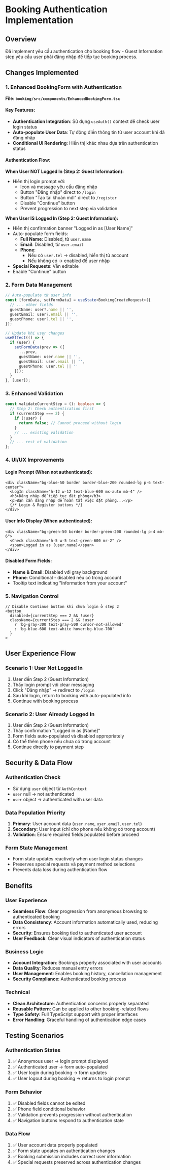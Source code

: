 # Booking Authentication Implementation

## Overview
Đã implement yêu cầu authentication cho booking flow - Guest Information step yêu cầu user phải đăng nhập để tiếp tục booking process.

## Changes Implemented

### 1. Enhanced BookingForm with Authentication
**File: `booking/src/components/EnhancedBookingForm.tsx`**

#### Key Features:
- **Authentication Integration**: Sử dụng `useAuth()` context để check user login status
- **Auto-populate User Data**: Tự động điền thông tin từ user account khi đã đăng nhập
- **Conditional UI Rendering**: Hiển thị khác nhau dựa trên authentication status

#### Authentication Flow:

**When User NOT Logged In (Step 2: Guest Information):**
- Hiển thị login prompt với:
  - Icon và message yêu cầu đăng nhập
  - Button "Đăng nhập" direct to `/login`
  - Button "Tạo tài khoản mới" direct to `/register`
  - Disable "Continue" button
  - Prevent progression to next step via validation

**When User IS Logged In (Step 2: Guest Information):**
- Hiển thị confirmation banner "Logged in as [User Name]"
- Auto-populate form fields:
  - **Full Name**: Disabled, từ `user.name`
  - **Email**: Disabled, từ `user.email`
  - **Phone**: 
    - Nếu có `user.tel` → disabled, hiển thị từ account
    - Nếu không có → enabled để user nhập
- **Special Requests**: Vẫn editable
- Enable "Continue" button

### 2. Form Data Management
```typescript
// Auto-populate từ user info
const [formData, setFormData] = useState<BookingCreateRequest>({
  // ... other fields
  guestName: user?.name || '',
  guestEmail: user?.email || '',
  guestPhone: user?.tel || '',
});

// Update khi user changes
useEffect(() => {
  if (user) {
    setFormData(prev => ({
      ...prev,
      guestName: user.name || '',
      guestEmail: user.email || '',
      guestPhone: user.tel || ''
    }));
  }
}, [user]);
```

### 3. Enhanced Validation
```typescript
const validateCurrentStep = (): boolean => {
  // Step 2: Check authentication first
  if (currentStep === 2) {
    if (!user) {
      return false; // Cannot proceed without login
    }
    // ... existing validation
  }
  // ... rest of validation
};
```

### 4. UI/UX Improvements

#### Login Prompt (When not authenticated):
```tsx
<div className="bg-blue-50 border border-blue-200 rounded-lg p-6 text-center">
  <LogIn className="h-12 w-12 text-blue-600 mx-auto mb-4" />
  <h3>Đăng nhập để tiếp tục đặt phòng</h3>
  <p>Bạn cần đăng nhập để hoàn tất việc đặt phòng...</p>
  {/* Login & Register buttons */}
</div>
```

#### User Info Display (When authenticated):
```tsx
<div className="bg-green-50 border border-green-200 rounded-lg p-4 mb-6">
  <Check className="h-5 w-5 text-green-600 mr-2" />
  <span>Logged in as {user.name}</span>
</div>
```

#### Disabled Form Fields:
- **Name & Email**: Disabled với gray background
- **Phone**: Conditional - disabled nếu có trong account
- Tooltip text indicating "Information from your account"

### 5. Navigation Control
```tsx
// Disable Continue button khi chưa login ở step 2
<button
  disabled={currentStep === 2 && !user}
  className={currentStep === 2 && !user 
    ? 'bg-gray-300 text-gray-500 cursor-not-allowed'
    : 'bg-blue-600 text-white hover:bg-blue-700'
  }
>
```

## User Experience Flow

### Scenario 1: User Not Logged In
1. User đến Step 2 (Guest Information)
2. Thấy login prompt với clear messaging
3. Click "Đăng nhập" → redirect to `/login`
4. Sau khi login, return to booking with auto-populated info
5. Continue with booking process

### Scenario 2: User Already Logged In
1. User đến Step 2 (Guest Information)
2. Thấy confirmation "Logged in as [Name]"
3. Form fields auto-populated và disabled appropriately
4. Có thể thêm phone nếu chưa có trong account
5. Continue directly to payment step

## Security & Data Flow

### Authentication Check
- Sử dụng `user` object từ `AuthContext`
- `user` null → not authenticated
- `user` object → authenticated with user data

### Data Population Priority
1. **Primary**: User account data (`user.name`, `user.email`, `user.tel`)
2. **Secondary**: User input (chỉ cho phone nếu không có trong account)
3. **Validation**: Ensure required fields populated before proceed

### Form State Management
- Form state updates reactively when user login status changes
- Preserves special requests và payment method selections
- Prevents data loss during authentication flow

## Benefits

### User Experience
- **Seamless Flow**: Clear progression from anonymous browsing to authenticated booking
- **Data Consistency**: Account information automatically used, reducing errors
- **Security**: Ensures booking tied to authenticated user account
- **User Feedback**: Clear visual indicators of authentication status

### Business Logic
- **Account Integration**: Bookings properly associated with user accounts
- **Data Quality**: Reduces manual entry errors
- **User Management**: Enables booking history, cancellation management
- **Security Compliance**: Authenticated booking process

### Technical
- **Clean Architecture**: Authentication concerns properly separated
- **Reusable Pattern**: Can be applied to other booking-related flows
- **Type Safety**: Full TypeScript support with proper interfaces
- **Error Handling**: Graceful handling of authentication edge cases

## Testing Scenarios

### Authentication States
1. ✅ Anonymous user → login prompt displayed
2. ✅ Authenticated user → form auto-populated
3. ✅ User login during booking → form updates
4. ✅ User logout during booking → returns to login prompt

### Form Behavior
1. ✅ Disabled fields cannot be edited
2. ✅ Phone field conditional behavior
3. ✅ Validation prevents progression without authentication
4. ✅ Navigation buttons respond to authentication state

### Data Flow
1. ✅ User account data properly populated
2. ✅ Form state updates on authentication changes
3. ✅ Booking submission includes correct user information
4. ✅ Special requests preserved across authentication changes 